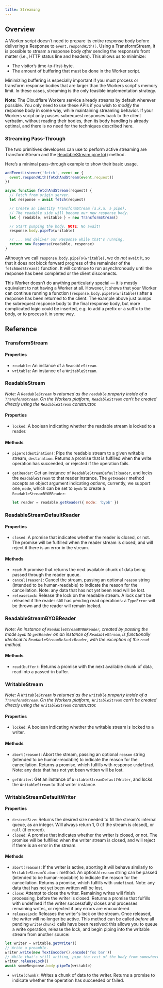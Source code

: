 ```yaml
---
title: Streaming
---
```


## Overview

A Worker script doesn’t need to prepare its entire response body before delivering a Response to `event.respondWith()`. Using a TransformStream, it is possible to stream a response body _after_ sending the response’s front matter (i.e., HTTP status line and headers). This allows us to minimize:

- The visitor’s time-to-first-byte.
- The amount of buffering that must be done in the Worker script.

Minimizing buffering is especially important if you must process or transform response bodies that are larger than the Workers script's memory limit. In these cases, streaming is the only feasible implementation strategy.

**Note:** The Cloudflare Workers service already streams by default wherever possible. You only need to use these APIs if you wish to _modify_ the response body in some way, while maintaining streaming behavior. If your Workers script only passes subrequest responses back to the client verbatim, without reading their bodies, then its body handling is already optimal, and there is no need for the techniques described here.

### Streaming Pass-Through

The two primitives developers can use to perform active streaming are TransformStream and the [ReadableStream.pipeTo()](https://developer.mozilla.org/en-US/docs/Web/API/ReadableStream/pipeTo) method.

Here’s a minimal pass-through example to show their basic usage.

```javascript
addEventListener('fetch', event => {
  event.respondWith(fetchAndStream(event.request))
})

async function fetchAndStream(request) {
  // Fetch from origin server.
  let response = await fetch(request)

  // Create an identity TransformStream (a.k.a. a pipe).
  // The readable side will become our new response body.
  let { readable, writable } = new TransformStream()

  // Start pumping the body. NOTE: No await!
  response.body.pipeTo(writable)

  // ... and deliver our Response while that's running.
  return new Response(readable, response)
}
```

Although we call `response.body.pipeTo(writable)`, we do _not_ `await` it, so that it does not block forward progress of the remainder of the `fetchAndStream()` function. It will continue to run asynchronously until the response has been completed or the client disconnects.

This Worker doesn’t do anything particularly special — it is mostly equivalent to not having a Worker at all. However, it shows that your Worker can continue running a function (`response.body.pipeTo(writable)`) after a response has been returned to the client. The example above just pumps the subrequest response body to the final response body, but more complicated logic could be inserted, e.g. to add a prefix or a suffix to the body, or to process it in some way.

## Reference

### TransformStream

#### Properties

- `readable`: An instance of a `ReadableStream`.
- `writable`: An instance of a `WritableStream`.

### ReadableStream

_Note: A `ReadableStream` is returned as the `readable` property inside of a `TransformStream`. On the Workers platform, `ReadableStream` can't be created directly using the `ReadableStream` constructor._

#### Properties

- `locked`: A boolean indicating whether the readable stream is locked to a reader.

#### Methods

- `pipeTo(destination)`: Pipe the readable stream to a given writable stream, `destination`. Returns a promise that is fulfilled when the write operation has succeeded, or rejected if the operation fails.

- `getReader`: Get an instance of `ReadableStreamDefaultReader`, and locks the `ReadableStream` to that reader instance. The `getReader` method accepts an object argument indicating _options_, currently, we support one, `mode`, which can be set to `byob` to create a `ReadableStreamBYOBReader`:

  ```javascript
  let reader = readable.getReader({ mode: 'byob' })
  ```

### ReadableStreamDefaultReader

#### Properties

- `closed`: A promise that indicates whether the reader is closed, or not. The promise will be fulfilled when the reader stream is closed, and will reject if there is an error in the stream.

#### Methods

- `read`: A promise that returns the next available chunk of data being passed through the reader queue.
- `cancel(reason)`: Cancel the stream, passing an optional `reason` string (intended to be human-readable) to indicate the reason for the cancellation. Note: any data that has not yet been read will be lost.
- `releaseLock`: Release the lock on the readable stream. A lock can't be released if the reader still has pending read operations: a `TypeError` will be thrown and the reader will remain locked.

### ReadableStreamBYOBReader

_Note: An instance of `ReadableStreamBYOBReader`, created by passing the mode `byob` to `getReader` on an instance of `ReadableStream`, is functionally identical to `ReadableStreamDefaultReader`, with the exception of the `read` method._

#### Methods

- `read(buffer)`: Returns a promise with the next available chunk of data, read into a passed-in buffer.

### WritableStream

_Note: A `WritableStream` is returned as the `writable` property inside of a `TransformStream`. On the Workers platform, `WritableStream` can't be created directly using the `WritableStream` constructor._

#### Properties

- `locked`: A boolean indicating whether the writable stream is locked to a writer.

#### Methods

- `abort(reason)`: Abort the stream, passing an optional `reason` string (intended to be human-readable) to indicate the reason for the cancellation. Returns a promise, which fulfills with response `undefined`. Note: any data that has not yet been written will be lost.

- `getWriter`: Get an instance of `WritableStreamDefaultWriter`, and locks the `WritableStream` to that writer instance.

### WritableStreamDefaultWriter

#### Properties

- `desiredSize`: Returns the desired size needed to fill the stream's internal queue, as an integer. Will always return 1, 0 (if the stream is closed), or `null` (if errored).
- `closed`: A promise that indicates whether the writer is closed, or not. The promise will be fulfilled when the writer stream is closed, and will reject if there is an error in the stream.

#### Methods

- `abort(reason)`: If the writer is active, aborting it will behave similarly to `WritableStream`'s `abort` method. An optional `reason` string can be passed (intended to be human-readable) to indicate the reason for the cancellation. Returns a promise, which fulfills with `undefined`. Note: any data that has not yet been written will be lost.
- `close`: Attempt to close the writer. Remaining writes will finish processing, before the writer is closed. Returns a promise that fulfills with undefined if the writer successfully closes and processes remaining writes, or rejected if any errors are encountered.
- `releaseLock`: Releases the writer's lock on the stream. Once released, the writer will no longer be active. This method can be called _before_ all pending `write(chunk)` calls have been resolved: this allows you to queue a write operation, release the lock, and begin piping into the writable stream from another source:

```javascript
let writer = writable.getWriter()
// Write a preamble.
writer.write(new TextEncoder().encode('foo bar'))
// While that's still writing, pipe the rest of the body from somewhere else.
writer.releaseLock()
await someResponse.body.pipeTo(writable)
```

- `write(chunk)`: Writes a chunk of data to the writer. Returns a promise to indicate whether the operation has succeeded or failed.
